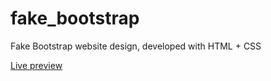 # fake_bootstrap
Fake Bootstrap website design, developed with HTML + CSS

[Live preview](https://rojaslabs.github.io/fake_bootstrap/)
